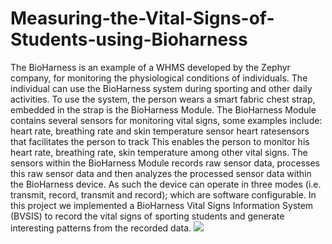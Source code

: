 # Measuring-the-Vital-Signs-of-Students-using-Bioharness
The BioHarness is an example of a WHMS developed by the
Zephyr company, for monitoring the physiological conditions of individuals. The individual can use the BioHarness system during sporting and
other daily activities. To use the system, the person wears a smart fabric chest strap, embedded in the strap is the BioHarness Module. The
BioHarness Module contains several sensors for monitoring vital signs,
some examples include: heart rate, breathing rate and skin temperature
sensor heart ratesensors that facilitates the person to track This enables
the person to monitor his heart rate, breathing rate, skin temperature
among other vital signs.
The sensors within the BioHarness Module records raw sensor data, processes this raw sensor data and then analyzes the processed sensor data
within the BioHarness device. As such the device can operate in three
modes (i.e. transmit, record, transmit and record); which are software
configurable. In this project we implemented a BioHarness Vital Signs
Information System (BVSIS) to record the vital signs of sporting students and generate interesting patterns from the recorded data.
[![](http://img.youtube.com/vi/SIIOCNQ3Oyc/0.jpg)](http://www.youtube.com/watch?v=SIIOCNQ3Oyc "Bioharness")
